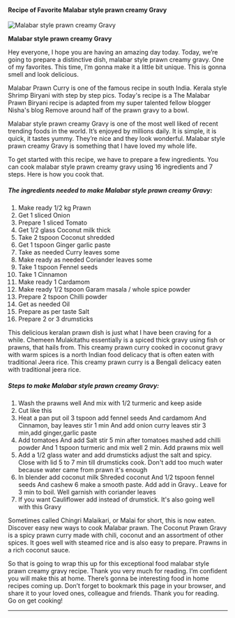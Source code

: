             

#### Recipe of Favorite Malabar style prawn creamy Gravy

![Malabar style prawn creamy Gravy](https://img-global.cpcdn.com/recipes/a9b4d9af02e61604/751x532cq70/malabar-style-prawn-creamy-gravy-recipe-main-photo.jpg)

**Malabar style prawn creamy Gravy**

Hey everyone, I hope you are having an amazing day today. Today, we’re going to prepare a distinctive dish, malabar style prawn creamy gravy. One of my favorites. This time, I’m gonna make it a little bit unique. This is gonna smell and look delicious.

Malabar Prawn Curry is one of the famous recipe in south India. Kerala style Shrimp Biryani with step by step pics. Today's recipe is a The Malabar Prawn Biryani recipe is adapted from my super talented fellow blogger Nisha's blog Remove around half of the prawn gravy to a bowl.

Malabar style prawn creamy Gravy is one of the most well liked of recent trending foods in the world. It’s enjoyed by millions daily. It is simple, it is quick, it tastes yummy. They’re nice and they look wonderful. Malabar style prawn creamy Gravy is something that I have loved my whole life.

To get started with this recipe, we have to prepare a few ingredients. You can cook malabar style prawn creamy gravy using 16 ingredients and 7 steps. Here is how you cook that.

##### The ingredients needed to make Malabar style prawn creamy Gravy:

1.  Make ready 1/2 kg Prawn
2.  Get 1 sliced Onion
3.  Prepare 1 sliced Tomato
4.  Get 1/2 glass Coconut milk thick
5.  Take 2 tspoon Coconut shredded
6.  Get 1 tspoon Ginger garlic paste
7.  Take as needed Curry leaves some
8.  Make ready as needed Coriander leaves some
9.  Take 1 tspoon Fennel seeds
10.  Take 1 Cinnamon
11.  Make ready 1 Cardamom
12.  Make ready 1/2 tspoon Garam masala / whole spice powder
13.  Prepare 2 tspoon Chilli powder
14.  Get as needed Oil
15.  Prepare as per taste Salt
16.  Prepare 2 or 3 drumsticks

This delicious keralan prawn dish is just what I have been craving for a while. Chemeen Mulakitathu essentially is a spiced thick gravy using fish or prawns, that hails from. This creamy prawn curry cooked in coconut gravy with warm spices is a north Indian food delicacy that is often eaten with traditional Jeera rice. This creamy prawn curry is a Bengali delicacy eaten with traditional jeera rice.

##### Steps to make Malabar style prawn creamy Gravy:

1.  Wash the prawns well And mix with 1/2 turmeric and keep aside
2.  Cut like this
3.  Heat a pan put oil 3 tspoon add fennel seeds And cardamom And Cinnamon, bay leaves stir 1 min And add onion curry leaves stir 3 min,add ginger,garlic paste
4.  Add tomatoes And add Salt stir 5 min after tomatoes mashed add chilli powder And 1 tspoon turmeric and mix well 2 min. Add prawns mix well
5.  Add a 1/2 glass water and add drumsticks adjust the salt and spicy. Close with lid 5 to 7 min till drumsticks cook. Don't add too much water because water came from prawn it's enough
6.  In blender add coconut milk Shreded coconut And 1/2 tspoon fennel seeds And cashew 6 make a smooth paste. Add add in Gravy.. Leave for 3 min to boil. Well garnish with coriander leaves
7.  If you want Cauliflower add instead of drumstick. It's also going well with this Gravy

Sometimes called Chingri Malaikari, or Malai for short, this is now eaten. Discover easy new ways to cook Malabar prawn. The Coconut Prawn Gravy is a spicy prawn curry made with chili, coconut and an assortment of other spices. It goes well with steamed rice and is also easy to prepare. Prawns in a rich coconut sauce.

So that is going to wrap this up for this exceptional food malabar style prawn creamy gravy recipe. Thank you very much for reading. I’m confident you will make this at home. There’s gonna be interesting food in home recipes coming up. Don’t forget to bookmark this page in your browser, and share it to your loved ones, colleague and friends. Thank you for reading. Go on get cooking!

* * *